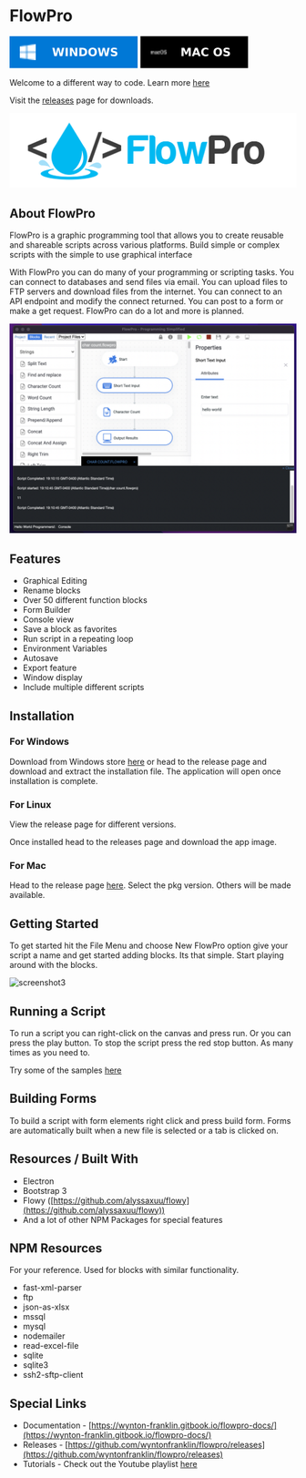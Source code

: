 # FlowPro

[![screenshot](./Windows-0078D6.svg)](https://www.microsoft.com/store/apps/9P350WJPQH84) 
[![screenshot](./macbadge.svg)](https://github.com/wyntonfranklin/flowpro/releases/tag/1.0.0-mac)

Welcome to a different way to code. Learn more [here](https://wynton-franklin.gitbook.io/flowpro-docs/)

Visit the [releases](https://github.com/wyntonfranklin/flowpro/releases) page for downloads.

![screenshot](./header.png)


## About FlowPro
FlowPro is a graphic programming tool that allows you to create reusable and shareable scripts across various platforms. Build simple or complex scripts with the simple to use graphical interface

With FlowPro you can do many of your programming or scripting tasks. 
You can connect to databases and send files via email. You can upload files to FTP servers and download files from the internet. You can connect to an API endpoint and modify the connect returned. You can post to a form or make a get request. FlowPro can do a lot and more is planned.

![screenshot2](./flowpro_mac.png)


## Features

* Graphical Editing
* Rename blocks
* Over 50 different function blocks
* Form Builder
* Console view
* Save a block as favorites
* Run script in a repeating loop
* Environment Variables
* Autosave
* Export feature
* Window display
* Include multiple different scripts

## Installation

### For Windows
Download from Windows store [here](https://www.microsoft.com/store/apps/9P350WJPQH84) or 
head to the release page and download and extract the installation file.
The application will open once installation is complete.


### For Linux
View the release page for different versions.

Once installed head to the releases page and download the app image.

### For Mac
Head to the release page [here](https://github.com/wyntonfranklin/flowpro/releases/tag/1.0.0-mac). 
Select the pkg version. Others will be made available.

## Getting Started

To get started hit the File Menu and choose New FlowPro option give your script a name and get started adding blocks. Its that simple.
Start playing around with the blocks.

![screenshot3](./moving_blocks.gif)

## Running a Script

To run a script you can right-click on the canvas and press run. Or you can press the play button.
To stop the script press the red stop button. As many times as you need to.

Try some of the samples [here](https://github.com/wyntonfranklin/flowpro/tree/main/samples)

## Building Forms
To build a script with form elements right click and press build form. Forms are automatically built when a new file is selected
or a tab is clicked on.

## Resources / Built With

* Electron
* Bootstrap 3
* Flowy ([https://github.com/alyssaxuu/flowy](https://github.com/alyssaxuu/flowy))
* And a lot of other NPM Packages for special features

## NPM Resources

For your reference. Used for blocks with similar functionality.

* fast-xml-parser
* ftp
* json-as-xlsx
* mssql
* mysql
* nodemailer
* read-excel-file
* sqlite
* sqlite3
* ssh2-sftp-client

## Special Links

* Documentation - [https://wynton-franklin.gitbook.io/flowpro-docs/](https://wynton-franklin.gitbook.io/flowpro-docs/)
* Releases - [https://github.com/wyntonfranklin/flowpro/releases](https://github.com/wyntonfranklin/flowpro/releases)
* Tutorials - Check out the Youtube playlist [here](https://www.youtube.com/watch?v=J7ulDQUnM6E&list=PLWdSdbV1ysPxp2usbSOvtXWaLpEPIxtXe&ab_channel=wfTutorials)

